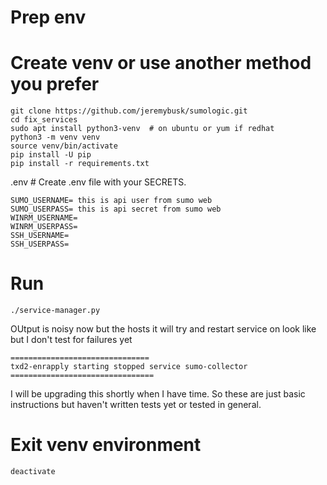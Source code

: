 # Prep env

# Create venv or use another method you prefer
```
git clone https://github.com/jeremybusk/sumologic.git
cd fix_services
sudo apt install python3-venv  # on ubuntu or yum if redhat
python3 -m venv venv
source venv/bin/activate
pip install -U pip
pip install -r requirements.txt
```

.env  # Create .env file with your SECRETS.
```
SUMO_USERNAME= this is api user from sumo web
SUMO_USERPASS= this is api secret from sumo web
WINRM_USERNAME=
WINRM_USERPASS=
SSH_USERNAME=
SSH_USERPASS=
```

# Run
```
./service-manager.py 
```

OUtput is noisy now but the hosts it will try and restart service on look like but I don't test for failures yet
```
===============================
txd2-enrapply starting stopped service sumo-collector
================================
```

I will be upgrading this shortly when I have time. So these are just basic instructions but haven't written tests yet or tested in general.

# Exit venv environment
```
deactivate
```
